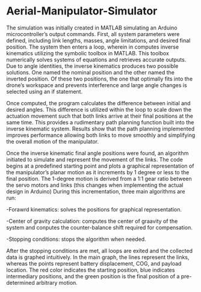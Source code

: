 # Aerial-Manipulator-Simulator

The simulation was initially created in MATLAB simulating an Arduino microcontroller’s
output commands. First, all system parameters were defined, including link lengths, masses,
angle limitations, and desired final position. The system then enters a loop, wherein in
computes inverse kinematics utilizing the symbolic toolbox in MATLAB. This toolbox
numerically solves systems of equations and retrieves accurate outputs.
Due to angle identities, the inverse kinematics produces two possible solutions. One
named the nominal position and the other named the inverted position. Of these two positions,
the one that optimally fits into the drone’s workspace and prevents interference and large angle
changes is selected using an if statement.

Once computed, the program calculates the difference between initial and desired angles. This
difference is utilized within the loop to scale down the actuation movement such that both links
arrive at their final positions at the same time. This provides a rudimentary path planning
function built into the inverse kinematic system. Results show that the path planning implemented improves performance allowing both links to
move smoothly and simplifying the overall motion of the manipulator.

Once the inverse kinematic final angle positions were found, an algorithm initiated to simulate
and represent the movement of the links. The code begins at a predefined starting point and plots
a graphical representation of the manipulator’s planar motion as it increments by 1 degree or less
to the final position. The 1-degree motion is derived from a 1:1 gear ratio between the servo
motors and links (this changes when implementing the actual design in Arduino) During this
incrementation, three main algorithms are run:

-Forawrd kinematics: solves the positions for graphical representation.

-Center of gravity calculation: computes the center of graavity of the system and conputes the counter-balance shift required for compensation.

-Stopping conditions: stops the algorithm when needed.

After the stopping conditions are met, all loops are exited and the collected data is graphed intuitively.
In the main graph, the lines represent the links, whereas the points represent battery displacement, COG,
and payload location. The red color indicates the starting position, blue indicates intermediary
positions, and the green position is the final position of a pre-determined arbitrary motion.
